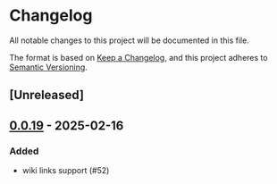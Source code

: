 # Changelog

All notable changes to this project will be documented in this file.

The format is based on [Keep a Changelog](https://keepachangelog.com/en/1.0.0/),
and this project adheres to [Semantic Versioning](https://semver.org/spec/v2.0.0.html).

## [Unreleased]

## [0.0.19](https://github.com/iwe-org/iwe/compare/liwe-v0.0.18...liwe-v0.0.19) - 2025-02-16

### Added

- wiki links support (#52)
